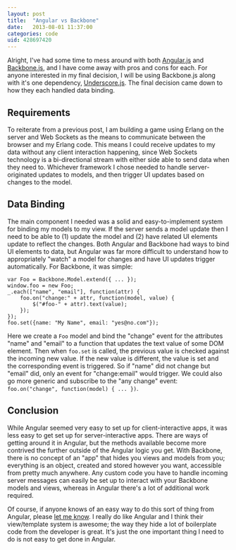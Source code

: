 ```yaml
---
layout: post
title:  "Angular vs Backbone"
date:   2013-08-01 11:37:00
categories: code
uid: 428697420
---
```


Alright, I've had some time to mess around with both [Angular.js][ng-home] and
[Backbone.js][bb-home], and I have come away with pros and cons for each. For
anyone interested in my final decision, I will be using Backbone.js along with
it's one dependency, [Underscore.js][us-home]. The final decision came down to
how they each handled data binding.

## Requirements

To reiterate from a previous post, I am building a game using Erlang on the
server and Web Sockets as the means to communicate between the browser and my
Erlang code. This means I could receive updates to my data without any client
interaction happening, since Web Sockets technology is a bi-directional stream
with either side able to send data when they need to. Whichever framework I
chose needed to handle server-originated updates to models, and then trigger UI
updates based on changes to the model.

## Data Binding

The main component I needed was a solid and easy-to-implement system for binding
my models to my view. If the server sends a model update then I need to be able
to (1) update the model and (2) have related UI elements update to reflect the
changes. Both Angular and Backbone had ways to bind UI elements to data, but
Angular was far more difficult to understand how to appropriately "watch" a
model for changes and have UI updates trigger automatically. For Backbone, it
was simple:

    var Foo = Backbone.Model.extend({ ... });
    window.foo = new Foo;
    _.each(["name", "email"], function(attr) {
        foo.on("change:" + attr, function(model, value) {
            $("#foo-" + attr).text(value);
        });
    });
    foo.set({name: "My Name", email: "yes@no.com"});

Here we create a `Foo` model and bind the "change" event for the attributes
"name" and "email" to a function that updates the text value of some DOM
element. Then when `foo.set` is called, the previous value is checked against
the incoming new value. If the new value is different, the value is set and the
corresponding event is triggered. So if "name" did not change but "email" did,
only an event for "change:email" would trigger. We could also go more generic
and subscribe to the "any change" event: `foo.on("change", function(model) {
... })`.

## Conclusion

While Angular seemed very easy to set up for client-interactive apps, it was
less easy to get set up for server-interactive apps. There are ways of getting
around it in Angular, but the methods available become more contrived the
further outside of the Angular logic you get. With Backbone, there is no concept
of an "app" that hides you views and models from you; everything is an object,
created and stored however you want, accessible from pretty much anywhere. Any
custom code you have to handle incoming server messages can easily be set up to
interact with your Backbone models and views, whereas in Angular there's a lot
of additional work required.

Of course, if anyone knows of an easy way to do this sort of thing from Angular,
please [let me know][ng-help]. I really do like Angular and I think their
view/template system is awesome; the way they hide a lot of boilerplate code
from the developer is great. It's just the one important thing I need to do is
not easy to get done in Angular.

[ng-home]: http://angularjs.org/
[bb-home]: http://backbonejs.org/
[us-home]: http://underscorejs.org/
[ng-help]: mailto:kolorahl@gmail.com?subject=angular.js:help
